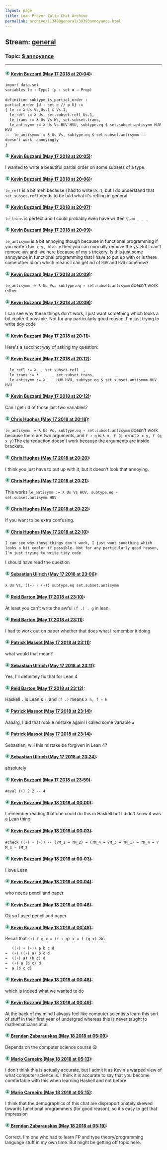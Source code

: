```yaml
---
layout: page
title: Lean Prover Zulip Chat Archive 
permalink: archive/113488general/39393annoyance.html
---
```


## Stream: [general](index.html)
### Topic: [$ annoyance](39393annoyance.html)

---

#### [![Click to go to Zulip](../../assets/img/zulip2.png) Kevin Buzzard (May 17 2018 at 20:04)](https://leanprover.zulipchat.com/#narrow/stream/113488-general/topic/%24%20annoyance/near/126710552):
```lean
import data.set 
variables (α : Type) (p : set α → Prop)

definition subtype_is_partial_order :
partial_order {U : set α // p U} := 
{ le := λ Us Vs,Us.1 ⊆ Vs.1,
  le_refl := λ Us, set.subset.refl Us.1,
  le_trans := λ Us Vs Ws, set.subset.trans,
  le_antisymm := λ Us Vs HUV HVU, subtype.eq $ set.subset.antisymm HUV HVU
--  le_antisymm := λ Us Vs, subtype.eq $ set.subset.antisymm -- doesn't work, annoyingly
}
```

#### [![Click to go to Zulip](../../assets/img/zulip2.png) Kevin Buzzard (May 17 2018 at 20:05)](https://leanprover.zulipchat.com/#narrow/stream/113488-general/topic/%24%20annoyance/near/126710573):
I wanted to write a beautiful partial order on some subsets of a type.

#### [![Click to go to Zulip](../../assets/img/zulip2.png) Kevin Buzzard (May 17 2018 at 20:06)](https://leanprover.zulipchat.com/#narrow/stream/113488-general/topic/%24%20annoyance/near/126710640):
`le_refl` is a bit meh because I had to write `Us.1`, but I do understand that `set.subset.refl` needs to be told what it's refling in general

#### [![Click to go to Zulip](../../assets/img/zulip2.png) Kevin Buzzard (May 17 2018 at 20:07)](https://leanprover.zulipchat.com/#narrow/stream/113488-general/topic/%24%20annoyance/near/126710677):
`le_trans` is perfect and I could probably even have written `\lam _ _ _`

#### [![Click to go to Zulip](../../assets/img/zulip2.png) Kevin Buzzard (May 17 2018 at 20:09)](https://leanprover.zulipchat.com/#narrow/stream/113488-general/topic/%24%20annoyance/near/126710770):
`le_antisymm` is a bit annoying though because in functional programming if you write `\lam x y, blah y` then you can normally remove the `y`s. But I can't remove `HUV` and `HVU` here because of my `$` trickery. Is this just some annoyance in functional programming that I have to put up with or is there some other idiom which means I can get rid of `HUV` and `HVU` somehow?

#### [![Click to go to Zulip](../../assets/img/zulip2.png) Kevin Buzzard (May 17 2018 at 20:09)](https://leanprover.zulipchat.com/#narrow/stream/113488-general/topic/%24%20annoyance/near/126710780):
`le_antisymm := λ Us Vs, subtype.eq ∘ set.subset.antisymm` doesn't work either

#### [![Click to go to Zulip](../../assets/img/zulip2.png) Kevin Buzzard (May 17 2018 at 20:09)](https://leanprover.zulipchat.com/#narrow/stream/113488-general/topic/%24%20annoyance/near/126710801):
I can see why these things don't work, I just want something which looks a bit cooler if possible. Not for any particularly good reason, I'm just trying to write tidy code

#### [![Click to go to Zulip](../../assets/img/zulip2.png) Kevin Buzzard (May 17 2018 at 20:11)](https://leanprover.zulipchat.com/#narrow/stream/113488-general/topic/%24%20annoyance/near/126710885):
Here's a succinct way of asking my question:

#### [![Click to go to Zulip](../../assets/img/zulip2.png) Kevin Buzzard (May 17 2018 at 20:12)](https://leanprover.zulipchat.com/#narrow/stream/113488-general/topic/%24%20annoyance/near/126710887):
```lean
  le_refl := λ _, set.subset.refl _,
  le_trans := λ _ _ _, set.subset.trans,
  le_antisymm := λ _ _ HUV HVU, subtype.eq $ set.subset.antisymm HUV HVU
```

#### [![Click to go to Zulip](../../assets/img/zulip2.png) Kevin Buzzard (May 17 2018 at 20:12)](https://leanprover.zulipchat.com/#narrow/stream/113488-general/topic/%24%20annoyance/near/126710927):
Can I get rid of those last two variables?

#### [![Click to go to Zulip](../../assets/img/zulip2.png) Chris Hughes (May 17 2018 at 20:18)](https://leanprover.zulipchat.com/#narrow/stream/113488-general/topic/%24%20annoyance/near/126711207):
`le_antisymm := λ Us Vs, subtype.eq ∘ set.subset.antisymm` doesn't work because there are two arguments, and `f ∘ g` is `λ x, f (g x)`not `λ x y, f (g x y)`The eta reduction doesn't work because the arguments are inside brackets.

#### [![Click to go to Zulip](../../assets/img/zulip2.png) Chris Hughes (May 17 2018 at 20:20)](https://leanprover.zulipchat.com/#narrow/stream/113488-general/topic/%24%20annoyance/near/126711306):
I think you just have to put up with it, but it doesn't look that annoying.

#### [![Click to go to Zulip](../../assets/img/zulip2.png) Chris Hughes (May 17 2018 at 20:21)](https://leanprover.zulipchat.com/#narrow/stream/113488-general/topic/%24%20annoyance/near/126711333):
This works `le_antisymm := λ Us Vs HUV, subtype.eq ∘ set.subset.antisymm HUV`

#### [![Click to go to Zulip](../../assets/img/zulip2.png) Chris Hughes (May 17 2018 at 20:22)](https://leanprover.zulipchat.com/#narrow/stream/113488-general/topic/%24%20annoyance/near/126711384):
If you want to be extra confusing.

#### [![Click to go to Zulip](../../assets/img/zulip2.png) Chris Hughes (May 17 2018 at 22:10)](https://leanprover.zulipchat.com/#narrow/stream/113488-general/topic/%24%20annoyance/near/126716170):
```quote
I can see why these things don't work, I just want something which looks a bit cooler if possible. Not for any particularly good reason, I'm just trying to write tidy code
```
I should have read the question

#### [![Click to go to Zulip](../../assets/img/zulip2.png) Sebastian Ullrich (May 17 2018 at 23:06)](https://leanprover.zulipchat.com/#narrow/stream/113488-general/topic/%24%20annoyance/near/126718633):
`λ Us Vs, ((∘) ∘ (∘)) subtype.eq set.subset.antisymm`

#### [![Click to go to Zulip](../../assets/img/zulip2.png) Reid Barton (May 17 2018 at 23:10)](https://leanprover.zulipchat.com/#narrow/stream/113488-general/topic/%24%20annoyance/near/126718805):
At least you can't write the awful `(f .) . g` in lean.

#### [![Click to go to Zulip](../../assets/img/zulip2.png) Reid Barton (May 17 2018 at 23:11)](https://leanprover.zulipchat.com/#narrow/stream/113488-general/topic/%24%20annoyance/near/126718821):
I had to work out on paper whether that does what I remember it doing.

#### [![Click to go to Zulip](../../assets/img/zulip2.png) Patrick Massot (May 17 2018 at 23:11)](https://leanprover.zulipchat.com/#narrow/stream/113488-general/topic/%24%20annoyance/near/126718822):
what would that mean?

#### [![Click to go to Zulip](../../assets/img/zulip2.png) Sebastian Ullrich (May 17 2018 at 23:11)](https://leanprover.zulipchat.com/#narrow/stream/113488-general/topic/%24%20annoyance/near/126718828):
Yes, I'll definitely fix that for Lean 4

#### [![Click to go to Zulip](../../assets/img/zulip2.png) Reid Barton (May 17 2018 at 23:12)](https://leanprover.zulipchat.com/#narrow/stream/113488-general/topic/%24%20annoyance/near/126718896):
Haskell `.` is Lean's `∘`, and `(f .)` means `λ h, f ∘ h`

#### [![Click to go to Zulip](../../assets/img/zulip2.png) Patrick Massot (May 17 2018 at 23:14)](https://leanprover.zulipchat.com/#narrow/stream/113488-general/topic/%24%20annoyance/near/126718929):
Aaaarg, I did that rookie mistake again! I called some variable `a`

#### [![Click to go to Zulip](../../assets/img/zulip2.png) Patrick Massot (May 17 2018 at 23:14)](https://leanprover.zulipchat.com/#narrow/stream/113488-general/topic/%24%20annoyance/near/126718983):
Sebastian, will this mistake be forgiven in Lean 4?

#### [![Click to go to Zulip](../../assets/img/zulip2.png) Sebastian Ullrich (May 17 2018 at 23:24)](https://leanprover.zulipchat.com/#narrow/stream/113488-general/topic/%24%20annoyance/near/126719304):
absolutely

#### [![Click to go to Zulip](../../assets/img/zulip2.png) Kevin Buzzard (May 17 2018 at 23:59)](https://leanprover.zulipchat.com/#narrow/stream/113488-general/topic/%24%20annoyance/near/126720531):
`#eval (+) 2 2 -- 4`

#### [![Click to go to Zulip](../../assets/img/zulip2.png) Kevin Buzzard (May 18 2018 at 00:00)](https://leanprover.zulipchat.com/#narrow/stream/113488-general/topic/%24%20annoyance/near/126720580):
I remember reading that one could do this in Haskell but I didn't know it was a Lean thing

#### [![Click to go to Zulip](../../assets/img/zulip2.png) Kevin Buzzard (May 18 2018 at 00:03)](https://leanprover.zulipchat.com/#narrow/stream/113488-general/topic/%24%20annoyance/near/126720690):
`#check ((∘) ∘ (∘)) -- (?M_1 → ?M_2) → (?M_4 → ?M_3 → ?M_1) → ?M_4 → ?M_3 → ?M_2`

#### [![Click to go to Zulip](../../assets/img/zulip2.png) Kevin Buzzard (May 18 2018 at 00:03)](https://leanprover.zulipchat.com/#narrow/stream/113488-general/topic/%24%20annoyance/near/126720691):
I love Lean

#### [![Click to go to Zulip](../../assets/img/zulip2.png) Kevin Buzzard (May 18 2018 at 00:04)](https://leanprover.zulipchat.com/#narrow/stream/113488-general/topic/%24%20annoyance/near/126720732):
who needs pencil and paper

#### [![Click to go to Zulip](../../assets/img/zulip2.png) Kevin Buzzard (May 18 2018 at 00:46)](https://leanprover.zulipchat.com/#narrow/stream/113488-general/topic/%24%20annoyance/near/126722090):
Ok so I used pencil and paper

#### [![Click to go to Zulip](../../assets/img/zulip2.png) Kevin Buzzard (May 18 2018 at 00:48)](https://leanprover.zulipchat.com/#narrow/stream/113488-general/topic/%24%20annoyance/near/126722151):
Recall that `(∘) f g x = (f ∘ g) x = f (g x)`. So

```
   ((∘) ∘ (∘)) a b c d 
=  (∘) ((∘) a) b c d 
=  ((∘) a) (b c) d 
=  (∘) a (b c) d 
=  a (b c d)
```

#### [![Click to go to Zulip](../../assets/img/zulip2.png) Kevin Buzzard (May 18 2018 at 00:48)](https://leanprover.zulipchat.com/#narrow/stream/113488-general/topic/%24%20annoyance/near/126722157):
which is indeed what we wanted to do

#### [![Click to go to Zulip](../../assets/img/zulip2.png) Kevin Buzzard (May 18 2018 at 00:49)](https://leanprover.zulipchat.com/#narrow/stream/113488-general/topic/%24%20annoyance/near/126722175):
At the back of my mind I always feel like computer scientists learn this sort of stuff in their first year of undergrad whereas this is never taught to mathematicians at all

#### [![Click to go to Zulip](../../assets/img/zulip2.png) Brendan Zabarauskas (May 18 2018 at 05:09)](https://leanprover.zulipchat.com/#narrow/stream/113488-general/topic/%24%20annoyance/near/126729532):
Depends on the computer science course :weary:

#### [![Click to go to Zulip](../../assets/img/zulip2.png) Mario Carneiro (May 18 2018 at 05:13)](https://leanprover.zulipchat.com/#narrow/stream/113488-general/topic/%24%20annoyance/near/126729645):
I don't think this is actually accurate, but I admit it as Kevin's warped view of what computer science is. I think it is accurate to say that you become comfortable with this when learning Haskell and not before

#### [![Click to go to Zulip](../../assets/img/zulip2.png) Mario Carneiro (May 18 2018 at 05:15)](https://leanprover.zulipchat.com/#narrow/stream/113488-general/topic/%24%20annoyance/near/126729702):
I think that the demographics of this chat are disproportionately skewed towards functional programmers (for good reason), so it's easy to get that impression

#### [![Click to go to Zulip](../../assets/img/zulip2.png) Brendan Zabarauskas (May 18 2018 at 05:19)](https://leanprover.zulipchat.com/#narrow/stream/113488-general/topic/%24%20annoyance/near/126729800):
Correct. I'm one who had to learn FP and type theory/programming language stuff in my own time. But might be getting off topic here.

